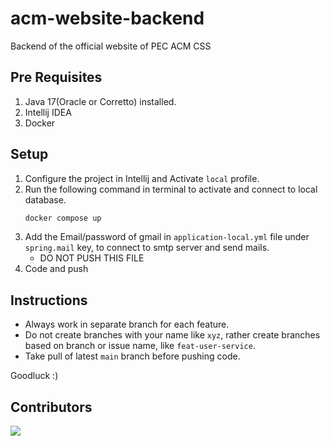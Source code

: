 # acm-website-backend
Backend of the official website of PEC ACM CSS

## Pre Requisites

1. Java 17(Oracle or Corretto) installed.
2. Intellij IDEA
3. Docker

## Setup
1. Configure the project in Intellij and Activate `local` profile.
2. Run the following command in terminal to activate and connect to local database.
    ```bash
    docker compose up
    ```
3. Add the Email/password of gmail in `application-local.yml` file under `spring.mail` key, to connect to smtp server and send mails.
   - DO NOT PUSH THIS FILE 
4. Code and push

## Instructions

- Always work in separate branch for each feature.
- Do not create branches with your name like `xyz`, rather create branches based on branch or issue name, like `feat-user-service`.
- Take pull of latest `main` branch before pushing code.

Goodluck :)

## Contributors
<a href="https://github.com/PEC-CSS/acm-website-backend/graphs/contributors">
  <img src="https://contrib.rocks/image?repo=PEC-CSS/acm-website-backend" />
</a>

